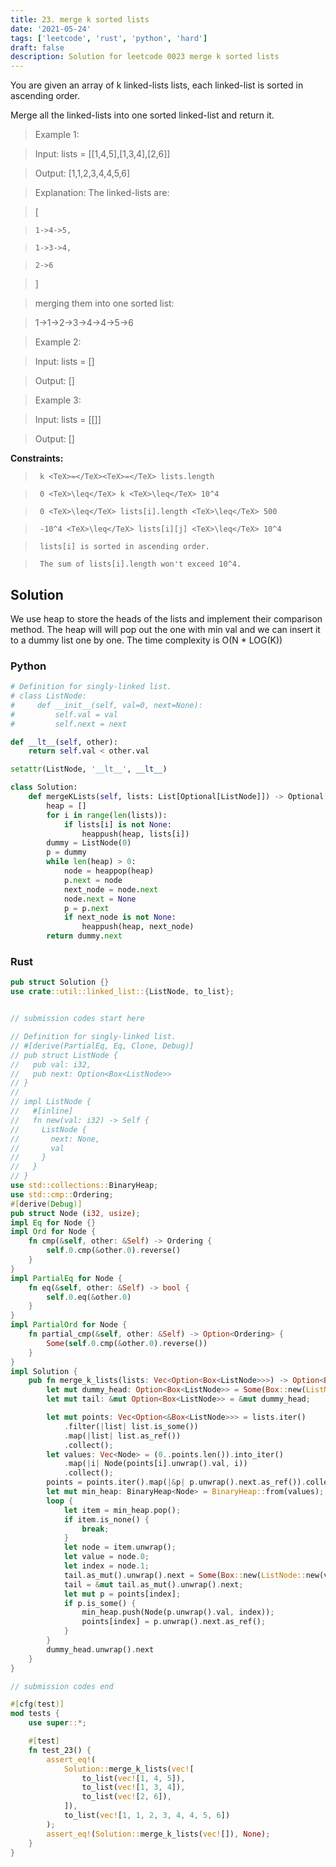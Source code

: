 ```yaml
---
title: 23. merge k sorted lists
date: '2021-05-24'
tags: ['leetcode', 'rust', 'python', 'hard']
draft: false
description: Solution for leetcode 0023 merge k sorted lists
---
```


 

  You are given an array of k linked-lists lists, each linked-list is sorted in ascending order.

  Merge all the linked-lists into one sorted linked-list and return it.

   

 >   Example 1:

  

 >   Input: lists <TeX>=</TeX> [[1,4,5],[1,3,4],[2,6]]

 >   Output: [1,1,2,3,4,4,5,6]

 >   Explanation: The linked-lists are:

 >   [

 >     1->4->5,

 >     1->3->4,

 >     2->6

 >   ]

 >   merging them into one sorted list:

 >   1->1->2->3->4->4->5->6

  

 >   Example 2:

  

 >   Input: lists <TeX>=</TeX> []

 >   Output: []

  

 >   Example 3:

  

 >   Input: lists <TeX>=</TeX> [[]]

 >   Output: []

  

   

  **Constraints:**

  

 >   	k <TeX>=</TeX><TeX>=</TeX> lists.length

 >   	0 <TeX>\leq</TeX> k <TeX>\leq</TeX> 10^4

 >   	0 <TeX>\leq</TeX> lists[i].length <TeX>\leq</TeX> 500

 >   	-10^4 <TeX>\leq</TeX> lists[i][j] <TeX>\leq</TeX> 10^4

 >   	lists[i] is sorted in ascending order.

 >   	The sum of lists[i].length won't exceed 10^4.


## Solution
We use heap to store the heads of the lists and implement their comparison method. The heap will will pop out the one with min val and we can insert it to a dummy list one by one. The time complexity is O(N * LOG(K))
### Python
```python
# Definition for singly-linked list.
# class ListNode:
#     def __init__(self, val=0, next=None):
#         self.val = val
#         self.next = next

def __lt__(self, other):
    return self.val < other.val

setattr(ListNode, '__lt__', __lt__)

class Solution:
    def mergeKLists(self, lists: List[Optional[ListNode]]) -> Optional[ListNode]:
        heap = []
        for i in range(len(lists)):
            if lists[i] is not None:
                heappush(heap, lists[i])
        dummy = ListNode(0)
        p = dummy
        while len(heap) > 0:
            node = heappop(heap)
            p.next = node
            next_node = node.next
            node.next = None
            p = p.next
            if next_node is not None:
                heappush(heap, next_node)
        return dummy.next
```
### Rust
```rust
pub struct Solution {}
use crate::util::linked_list::{ListNode, to_list};


// submission codes start here

// Definition for singly-linked list.
// #[derive(PartialEq, Eq, Clone, Debug)]
// pub struct ListNode {
//   pub val: i32,
//   pub next: Option<Box<ListNode>>
// }
// 
// impl ListNode {
//   #[inline]
//   fn new(val: i32) -> Self {
//     ListNode {
//       next: None,
//       val
//     }
//   }
// }
use std::collections::BinaryHeap;
use std::cmp::Ordering;
#[derive(Debug)]
pub struct Node (i32, usize);
impl Eq for Node {}
impl Ord for Node {
    fn cmp(&self, other: &Self) -> Ordering {
        self.0.cmp(&other.0).reverse()
    }
}
impl PartialEq for Node {
    fn eq(&self, other: &Self) -> bool {
        self.0.eq(&other.0)
    }
}
impl PartialOrd for Node {
    fn partial_cmp(&self, other: &Self) -> Option<Ordering> {
        Some(self.0.cmp(&other.0).reverse())
    }
}
impl Solution {
    pub fn merge_k_lists(lists: Vec<Option<Box<ListNode>>>) -> Option<Box<ListNode>> {
        let mut dummy_head: Option<Box<ListNode>> = Some(Box::new(ListNode::new(0)));
        let mut tail: &mut Option<Box<ListNode>> = &mut dummy_head;

        let mut points: Vec<Option<&Box<ListNode>>> = lists.iter()
            .filter(|list| list.is_some())    
            .map(|list| list.as_ref())
            .collect();
        let values: Vec<Node> = (0..points.len()).into_iter()
            .map(|i| Node(points[i].unwrap().val, i))
            .collect();
        points = points.iter().map(|&p| p.unwrap().next.as_ref()).collect();
        let mut min_heap: BinaryHeap<Node> = BinaryHeap::from(values);
        loop {
            let item = min_heap.pop();
            if item.is_none() {
                break;
            }
            let node = item.unwrap();
            let value = node.0;
            let index = node.1;
            tail.as_mut().unwrap().next = Some(Box::new(ListNode::new(value)));
            tail = &mut tail.as_mut().unwrap().next;    
            let mut p = points[index];
            if p.is_some() {
                min_heap.push(Node(p.unwrap().val, index));
                points[index] = p.unwrap().next.as_ref();
            }
        }
        dummy_head.unwrap().next
    }
}

// submission codes end

#[cfg(test)]
mod tests {
    use super::*;

    #[test]
    fn test_23() {
        assert_eq!(
            Solution::merge_k_lists(vec![
                to_list(vec![1, 4, 5]),
                to_list(vec![1, 3, 4]),
                to_list(vec![2, 6]),
            ]),
            to_list(vec![1, 1, 2, 3, 4, 4, 5, 6])
        );
        assert_eq!(Solution::merge_k_lists(vec![]), None);
    }
}

```
